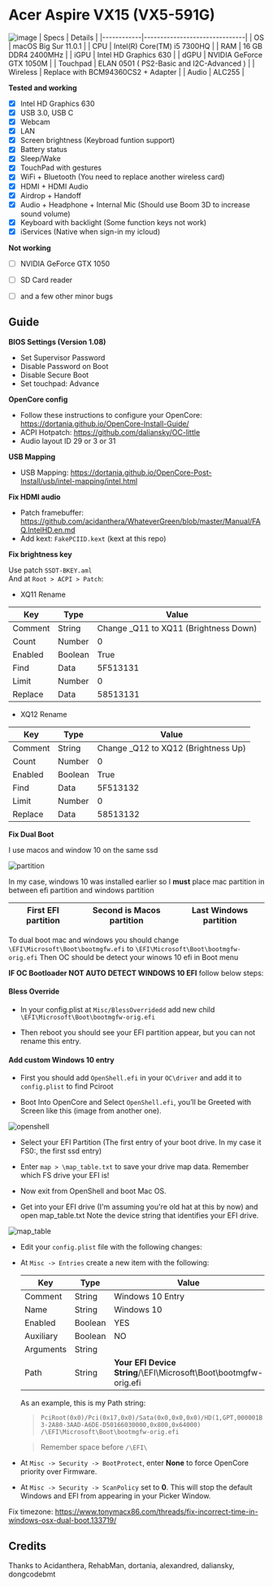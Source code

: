# Acer Aspire VX15 (VX5-591G)
![image](https://user-images.githubusercontent.com/37587399/99892836-de90e680-2cab-11eb-8479-cb48b877adda.png)
| Specs | Details |
|------------|-------------------------------|
| OS | macOS Big Sur 11.0.1 |
| CPU | Intel(R) Core(TM) i5 7300HQ |
| RAM | 16 GB DDR4 2400MHz |
| iGPU | Intel HD Graphics 630 |
| dGPU | NVIDIA GeForce GTX 1050M |
| Touchpad | ELAN 0501 ( PS2-Basic and I2C-Advanced ) |
| Wireless | Replace with BCM94360CS2 + Adapter |
| Audio | ALC255 |


__Tested and working__

- [x] Intel HD Graphics 630
- [x] USB 3.0, USB C
- [x] Webcam
- [x] LAN
- [x] Screen brightness (Keybroad funtion support)
- [x] Battery status
- [x] Sleep/Wake
- [x] TouchPad with gestures
- [x] WiFi + Bluetooth (You need to replace another wireless card)
- [x] HDMI + HDMI Audio
- [x] Airdrop + Handoff
- [x] Audio + Headphone + Internal Mic (Should use Boom 3D to increase sound volume)
- [x] Keyboard with backlight (Some function keys not work)
- [x] iServices (Native when sign-in my icloud)

__Not working__

- [ ] NVIDIA GeForce GTX 1050
- [ ] SD Card reader
- [ ] and a few other minor bugs




## Guide

__BIOS Settings (Version 1.08)__

- Set Supervisor Password
- Disable Password on Boot
- Disable Secure Boot
- Set touchpad: Advance

__OpenCore config__

- Follow these instructions to configure your OpenCore: https://dortania.github.io/OpenCore-Install-Guide/  
- ACPI Hotpatch: https://github.com/daliansky/OC-little  
- Audio layout ID 29 or 3 or 31 

__USB Mapping__

- USB Mapping: https://dortania.github.io/OpenCore-Post-Install/usb/intel-mapping/intel.html

__Fix HDMI audio__

- Patch framebuffer: https://github.com/acidanthera/WhateverGreen/blob/master/Manual/FAQ.IntelHD.en.md
- Add kext: `FakePCIID.kext` (kext at this repo)  

__Fix brightness key__

Use patch `SSDT-BKEY.aml`  
And at `Root > ACPI > Patch`:  
- XQ11 Rename

|Key|Type|Value|
|---|---|---|
|Comment|String|Change _Q11 to XQ11 (Brightness Down)|
|Count|Number|0|
|Enabled|Boolean|True|
|Find|Data|5F513131|
|Limit|Number|0|
|Replace|Data|58513131|

- XQ12 Rename

|Key|Type|Value|
|---|---|---|
|Comment|String|Change _Q12 to XQ12 (Brightness Up)|
|Count|Number|0|
|Enabled|Boolean|True|
|Find|Data|5F513132|
|Limit|Number|0|
|Replace|Data|58513132|

__Fix Dual Boot__

I use macos and window 10 on the same ssd  

![partition](https://i.imgur.com/GZlZPH2l.png)


In my case, windows 10 was installed earlier so I **must** place mac partition in between efi partition and windows partition

|First EFI partition|Second is Macos partition|Last Windows partition|
| ------------ | ------------ | ------------ |


To dual boot mac and windows you should change `\EFI\Microsoft\Boot\bootmgfw.efi` to `\EFI\Microsoft\Boot\bootmgfw-orig.efi`
Then OC should be detect your winows 10 efi in Boot menu

**IF OC Bootloader NOT AUTO DETECT WINDOWS 10 EFI** follow below steps:

#### Bless Override

- In your config.plist at `Misc/BlessOverridedd` add new child `\EFI\Microsoft\Boot\bootmgfw-orig.efi`

- Then reboot you should see your EFI partition appear, but you can not rename this entry.
  
#### Add custom Windows 10 entry

- First you should add `OpenShell.efi` in your `OC\driver` and add it to `config.plist` to find Pciroot

- Boot Into OpenCore and Select `OpenShell.efi`, you’ll be Greeted with Screen like this (image from another one).

![openshell](https://preview.redd.it/am2ilw28p7251.png?width=946&format=png&auto=webp&s=123cdc6fc67da00a2818bac4c226196d0d4f2f39)
  
- Select your EFI Partition (The first entry of your boot drive. In my case it FS0:, the first ssd entry)
  
- Enter `map > \map_table.txt` to save your drive map data. Remember which FS drive your EFI is!
  
- Now exit from OpenShell and boot Mac OS.
  
- Get into your EFI drive (I'm assuming you're old hat at this by now) and open map_table.txt Note the device string that identifies your EFI drive.

![map_table](https://i.imgur.com/uQb3YTx.png)
  
- Edit your `config.plist` file with the following changes:
  
- At `Misc -> Entries` create a new item with the following:
  
  |Key|Type|Value|
  |---|---|---|
  |Comment|String| Windows 10 Entry |
  |Name|String|Windows 10|
  |Enabled|Boolean|YES|
  |Auxiliary|Boolean|NO|
  |Arguments|String|    
  |Path|String| **Your EFI Device String**/\EFI\Microsoft\Boot\bootmgfw-orig.efi|
  
  As an example, this is my Path string:
  
  >`PciRoot(0x0)/Pci(0x17,0x0)/Sata(0x0,0x0,0x0)/HD(1,GPT,000001B3-2A80-3AAD-A6DE-D50166030000,0x800,0x64000) /\EFI\Microsoft\Boot\bootmgfw-orig.efi`
  
  > Remember space before `/\EFI\`
  
- At `Misc -> Security -> BootProtect`, enter **None** to force OpenCore priority over Firmware.

- At `Misc -> Security -> ScanPolicy` set to **0**. This will stop the default Windows and EFI from appearing in your Picker Window.

 Fix timezone: https://www.tonymacx86.com/threads/fix-incorrect-time-in-windows-osx-dual-boot.133719/  

## Credits

Thanks to Acidanthera, RehabMan, dortania, alexandred, daliansky, dongcodebmt
